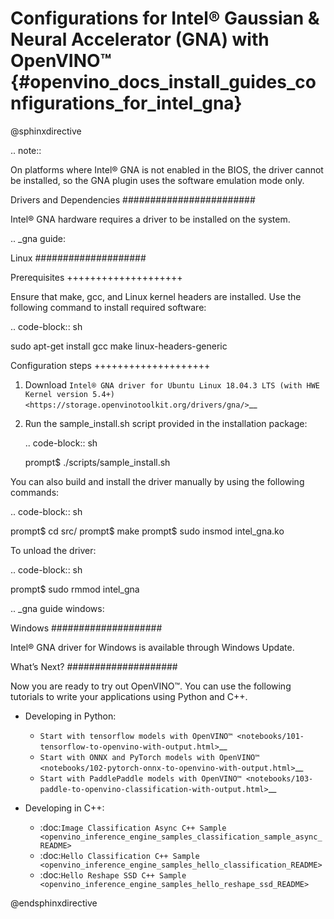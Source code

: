 # Configurations for Intel® Gaussian & Neural Accelerator (GNA) with OpenVINO™ {#openvino_docs_install_guides_configurations_for_intel_gna}

@sphinxdirective

.. note::

   On platforms where Intel® GNA is not enabled in the BIOS, the driver cannot be installed, so the GNA plugin uses the software emulation mode only.


Drivers and Dependencies
########################


Intel® GNA hardware requires a driver to be installed on the system.

.. _gna guide:

Linux
####################

Prerequisites
++++++++++++++++++++

Ensure that make, gcc, and Linux kernel headers are installed. Use the following command to install required software:

.. code-block:: sh

   sudo apt-get install gcc make linux-headers-generic


Configuration steps
++++++++++++++++++++

1. Download `Intel® GNA driver for Ubuntu Linux 18.04.3 LTS (with HWE Kernel version 5.4+) <https://storage.openvinotoolkit.org/drivers/gna/>`__
2. Run the sample_install.sh script provided in the installation package:

   .. code-block:: sh

      prompt$ ./scripts/sample_install.sh


You can also build and install the driver manually by using the following commands:

.. code-block:: sh

   prompt$ cd src/
   prompt$ make
   prompt$ sudo insmod intel_gna.ko


To unload the driver:

.. code-block:: sh

   prompt$ sudo rmmod intel_gna


.. _gna guide windows:


Windows
####################

Intel® GNA driver for Windows is available through Windows Update.

What’s Next?
####################

Now you are ready to try out OpenVINO™. You can use the following tutorials to write your applications using Python and C++.

* Developing in Python:

  * `Start with tensorflow models with OpenVINO™ <notebooks/101-tensorflow-to-openvino-with-output.html>`__
  * `Start with ONNX and PyTorch models with OpenVINO™ <notebooks/102-pytorch-onnx-to-openvino-with-output.html>`__
  * `Start with PaddlePaddle models with OpenVINO™ <notebooks/103-paddle-to-openvino-classification-with-output.html>`__

* Developing in C++:

  * :doc:`Image Classification Async C++ Sample <openvino_inference_engine_samples_classification_sample_async_README>`
  * :doc:`Hello Classification C++ Sample <openvino_inference_engine_samples_hello_classification_README>`
  * :doc:`Hello Reshape SSD C++ Sample <openvino_inference_engine_samples_hello_reshape_ssd_README>`

@endsphinxdirective

